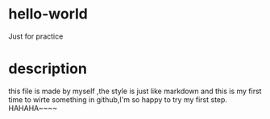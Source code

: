 # hello-world
Just for practice
# description
this file is made by myself ,the style is just like markdown and this is my first time to wirte something in github,I'm so happy to try my first step. HAHAHA~~~~
